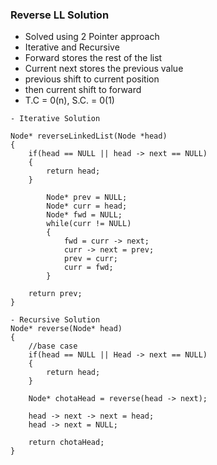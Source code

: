### Reverse LL Solution
-  Solved using 2 Pointer approach 
- Iterative and Recursive
- Forward stores the rest of the list
- Current next stores the previous value 
- previous shift to current position 
- then current shift to forward
- T.C = 0(n), S.C. = 0(1)

```
- Iterative Solution

Node* reverseLinkedList(Node *head)
{
    if(head == NULL || head -> next == NULL)
    {
        return head;
    }

        Node* prev = NULL;      
        Node* curr = head;
        Node* fwd = NULL;
        while(curr != NULL)
        {
            fwd = curr -> next;
            curr -> next = prev;
            prev = curr;
            curr = fwd;
        }

    return prev;
}

- Recursive Solution
Node* reverse(Node* head)
{
    //base case
    if(head == NULL || Head -> next == NULL)
    {
        return head;
    }

    Node* chotaHead = reverse(head -> next);

    head -> next -> next = head;
    head -> next = NULL;

    return chotaHead;
}

```